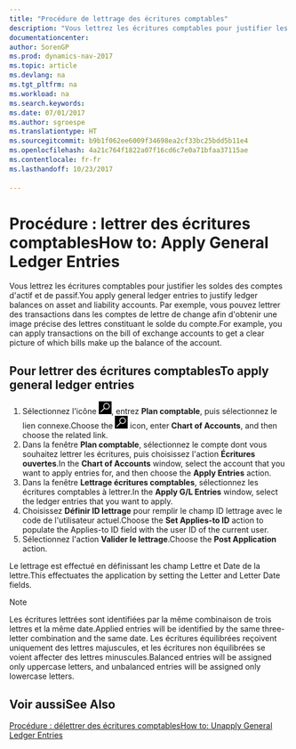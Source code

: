 ```yaml
---
title: "Procédure de lettrage des écritures comptables"
description: "Vous lettrez les écritures comptables pour justifier les soldes des comptes d'actif et de passif."
documentationcenter: 
author: SorenGP
ms.prod: dynamics-nav-2017
ms.topic: article
ms.devlang: na
ms.tgt_pltfrm: na
ms.workload: na
ms.search.keywords: 
ms.date: 07/01/2017
ms.author: sgroespe
ms.translationtype: HT
ms.sourcegitcommit: b9b1f062ee6009f34698ea2cf33bc25bdd5b11e4
ms.openlocfilehash: 4a21c764f1822a07f16cd6c7e0a71bfaa37115ae
ms.contentlocale: fr-fr
ms.lasthandoff: 10/23/2017

---
```

# <a name="how-to-apply-general-ledger-entries"></a><span data-ttu-id="ee18d-103">Procédure : lettrer des écritures comptables</span><span class="sxs-lookup"><span data-stu-id="ee18d-103">How to: Apply General Ledger Entries</span></span>
<span data-ttu-id="ee18d-104">Vous lettrez les écritures comptables pour justifier les soldes des comptes d'actif et de passif.</span><span class="sxs-lookup"><span data-stu-id="ee18d-104">You apply general ledger entries to justify ledger balances on asset and liability accounts.</span></span> <span data-ttu-id="ee18d-105">Par exemple, vous pouvez lettrer des transactions dans les comptes de lettre de change afin d'obtenir une image précise des lettres constituant le solde du compte.</span><span class="sxs-lookup"><span data-stu-id="ee18d-105">For example, you can apply transactions on the bill of exchange accounts to get a clear picture of which bills make up the balance of the account.</span></span>  

## <a name="to-apply-general-ledger-entries"></a><span data-ttu-id="ee18d-106">Pour lettrer des écritures comptables</span><span class="sxs-lookup"><span data-stu-id="ee18d-106">To apply general ledger entries</span></span>  

1.  <span data-ttu-id="ee18d-107">Sélectionnez l'icône ![Page ou état pour la recherche](../../media/ui-search/search_small.png "Page ou état pour la recherche"), entrez **Plan comptable**, puis sélectionnez le lien connexe.</span><span class="sxs-lookup"><span data-stu-id="ee18d-107">Choose the ![Search for Page or Report](../../media/ui-search/search_small.png "Search for Page or Report icon") icon, enter **Chart of Accounts**, and then choose the related link.</span></span>  
2.  <span data-ttu-id="ee18d-108">Dans la fenêtre **Plan comptable**, sélectionnez le compte dont vous souhaitez lettrer les écritures, puis choisissez l'action **Écritures ouvertes**.</span><span class="sxs-lookup"><span data-stu-id="ee18d-108">In the **Chart of Accounts** window, select the account that you want to apply entries for, and then choose the **Apply Entries** action.</span></span>  
3.  <span data-ttu-id="ee18d-109">Dans la fenêtre **Lettrage écritures comptables**, sélectionnez les écritures comptables à lettrer.</span><span class="sxs-lookup"><span data-stu-id="ee18d-109">In the **Apply G/L Entries** window, select the ledger entries that you want to apply.</span></span>  
4.  <span data-ttu-id="ee18d-110">Choisissez **Définir ID lettrage** pour remplir le champ ID lettrage avec le code de l'utilisateur actuel.</span><span class="sxs-lookup"><span data-stu-id="ee18d-110">Choose the **Set Applies-to ID** action to populate the Applies-to ID field with the user ID of the current user.</span></span>  
5.  <span data-ttu-id="ee18d-111">Sélectionnez l'action **Valider le lettrage**.</span><span class="sxs-lookup"><span data-stu-id="ee18d-111">Choose the **Post Application** action.</span></span>  

<span data-ttu-id="ee18d-112">Le lettrage est effectué en définissant les champ Lettre et Date de la lettre.</span><span class="sxs-lookup"><span data-stu-id="ee18d-112">This effectuates the application by setting the Letter and Letter Date fields.</span></span>  

> [!NOTE]  
>  <span data-ttu-id="ee18d-113">Les écritures lettrées sont identifiées par la même combinaison de trois lettres et la même date.</span><span class="sxs-lookup"><span data-stu-id="ee18d-113">Applied entries will be identified by the same three-letter combination and the same date.</span></span> <span data-ttu-id="ee18d-114">Les écritures équilibrées reçoivent uniquement des lettres majuscules, et les écritures non équilibrées se voient affecter des lettres minuscules.</span><span class="sxs-lookup"><span data-stu-id="ee18d-114">Balanced entries will be assigned only uppercase letters, and unbalanced entries will be assigned only lowercase letters.</span></span>  

## <a name="see-also"></a><span data-ttu-id="ee18d-115">Voir aussi</span><span class="sxs-lookup"><span data-stu-id="ee18d-115">See Also</span></span>  
 [<span data-ttu-id="ee18d-116">Procédure : délettrer des écritures comptables</span><span class="sxs-lookup"><span data-stu-id="ee18d-116">How to: Unapply General Ledger Entries</span></span>](how-to-unapply-general-ledger-entries.md)

